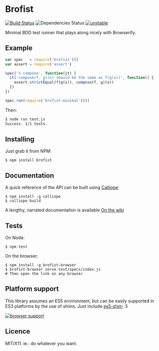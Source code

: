 Brofist
=======

[![Build Status](https://travis-ci.org/brofistjs/brofist.png)](https://travis-ci.org/brofistjs/brofist)
![Dependencies Status](https://david-dm.org/brofistjs/brofist.png)
[![unstable](http://hughsk.github.io/stability-badges/dist/unstable.svg)](http://github.com/hughsk/stability-badges)


Minimal BDD test runner that plays along nicely with Browserify.


## Example

```js
var spec   = require('brofist')()
var assert = require('assert')

spec('λ compose', function(it) {
  it('compose(f, g)(x) should be the same as f(g(x))', function() {
    assert.strictEqual(f(g(x)), compose(f, g)(x))
  })
})

spec.run(require('brofist-minimal')())
```

Then:

```bash
$ node run test.js
Success. 1/1 tests.
```


## Installing

Just grab it from NPM:

    $ npm install brofist


## Documentation

A quick reference of the API can be built using [Calliope][]:

    $ npm install -g calliope
    $ calliope build

A lengthy, narrated documentation is available [On the wiki][]

[Calliope]: https://github.com/killdream/calliope
[On the wiki]: https://github.com/brofistjs/brofist/wiki


## Tests

On Node:

    $ npm test
    
On the browser:

    $ npm install -g brofist-browser
    $ brofist-browser serve test/specs/index.js
    # Then open the link on any browser


## Platform support

This library assumes an ES5 environment, but can be easily supported in ES3
platforms by the use of shims. Just include [es5-shim][] :3

[![browser support](https://ci.testling.com/brofistjs/brofist.png)](http://ci.testling.com/brofistjs/brofist)

[es5-shim]: https://github.com/kriskowal/es5-shim

## Licence

MIT/X11. ie.: do whatever you want.


